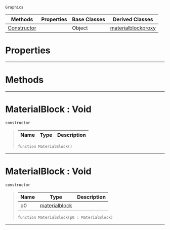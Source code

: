  `Graphics`

|Methods|Properties|Base Classes|Derived Classes|
|---|---|---|---|
|[ Constructor](https://github.com/zeroengineteam/ZeroDocs/code_reference/class_reference/materialblock.markdown#materialblock-void)| |Object|[materialblockproxy](https://github.com/zeroengineteam/ZeroDocs/code_reference/class_reference/materialblockproxy.markdown)|


 #  Properties


---  
 #  Methods


---  
 #  MaterialBlock : Void

 `constructor`

> 
> |Name|Type|Description|
> |---|---|---|
> ``` lang=cpp, name=Zilch
> function MaterialBlock()
> ``` 


---  
 #  MaterialBlock : Void

 `constructor`

> 
> |Name|Type|Description|
> |---|---|---|
> |p0|[materialblock](https://github.com/zeroengineteam/ZeroDocs/code_reference/class_reference/materialblock.markdown)| |
> ``` lang=cpp, name=Zilch
> function MaterialBlock(p0 : MaterialBlock)
> ``` 


---  
 

 